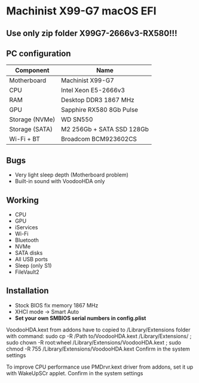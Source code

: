 # Machinist X99-G7 macOS EFI

## Use only zip folder X99G7-2666v3-RX580!!!

## PC configuration
| Component | Name |
| - | - |
| Motherboard | Machinist X99-G7 |
| CPU | Intel Xeon E5-2666v3 |
| RAM | Desktop DDR3 1867 MHz |
| GPU | Sapphire RX580 8Gb Pulse | 
| Storage (NVMe) | WD SN550 |
| Storage (SATA) | M2 256Gb + SATA SSD 128Gb |
| Wi-Fi + BT | Broadcom BCM923602CS |

## Bugs
* Very light sleep depth (Motherboard problem)
* Built-in sound with VoodooHDA only

## Working
* CPU
* GPU
* iServices
* Wi-Fi
* Bluetooth
* NVMe
* SATA disks
* All USB ports
* Sleep (only S1)
* FileVault2
  

## Installation
* Stock BIOS fix memory 1867 MHz
* XHCI mode -> Smart Auto
* **Set your own SMBIOS serial numbers in config.plist**

VoodooHDA.kext from addons have to copied to /Library/Extensions folder with command:
sudo cp -R /Path to/VoodooHDA.kext /Library/Extensions/ ; sudo chown -R root:wheel /Library/Extensions/VoodooHDA.kext ; sudo chmod -R 755  /Library/Extensions/VoodooHDA.kext 
Confirm in the system settings

To improve CPU performance use PMDrvr.kext driver from addons, set it up with WakeUpSCr applet.
Confirm in the system settings

